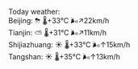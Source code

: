 Today weather:  
Beijing: ⛈   🌡️+33°C 🌬️↗22km/h  
Tianjin: ⛅️  🌡️+31°C 🌬️↗11km/h  
Shijiazhuang: ☀️   🌡️+33°C 🌬️↑15km/h  
Tangshan: ☀️   🌡️+35°C 🌬️↑13km/h  
